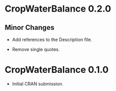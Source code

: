 # CropWaterBalance 0.2.0

## Minor Changes

-   Add references to the Description file.

-   Remove single quotes.

# CropWaterBalance 0.1.0

-   Initial CRAN submission.
